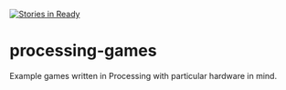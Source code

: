 [![Stories in Ready](https://badge.waffle.io/hcilab/processing-games.png?label=ready&title=Ready)](https://waffle.io/hcilab/processing-games)
# processing-games
Example games written in Processing with particular hardware in mind.
